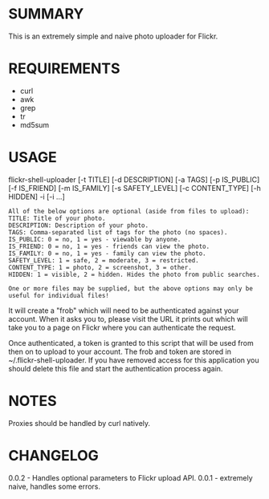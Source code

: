 SUMMARY
=======

This is an extremely simple and naive photo uploader for Flickr.

REQUIREMENTS
============
 * curl
 * awk
 * grep
 * tr
 * md5sum

USAGE
=====
flickr-shell-uploader [-t TITLE] [-d DESCRIPTION] [-a TAGS] [-p IS_PUBLIC] [-f IS_FRIEND] [-m IS_FAMILY] [-s SAFETY_LEVEL] [-c CONTENT_TYPE] [-h HIDDEN] -i <file> [-i <file> ...]

    All of the below options are optional (aside from files to upload):
    TITLE: Title of your photo.
    DESCRIPTION: Description of your photo.
    TAGS: Comma-separated list of tags for the photo (no spaces).
    IS_PUBLIC: 0 = no, 1 = yes - viewable by anyone.
    IS_FRIEND: 0 = no, 1 = yes - friends can view the photo.
    IS_FAMILY: 0 = no, 1 = yes - family can view the photo.
    SAFETY_LEVEL: 1 = safe, 2 = moderate, 3 = restricted.
    CONTENT_TYPE: 1 = photo, 2 = screenshot, 3 = other.
    HIDDEN: 1 = visible, 2 = hidden. Hides the photo from public searches.

    One or more files may be supplied, but the above options may only be useful for individual files!

It will create a "frob" which will need to be authenticated against your
account. When it asks you to, please visit the URL it prints out which will
take you to a page on Flickr where you can authenticate the request.

Once authenticated, a token is granted to this script that will be used from
then on to upload to your account. The frob and token are stored in
~/.flickr-shell-uploader. If you have removed access for this application
you should delete this file and start the authentication process again.

NOTES
=====
Proxies should be handled by curl natively.

CHANGELOG
=========
0.0.2 - Handles optional parameters to Flickr upload API.
0.0.1 - extremely naive, handles some errors.
